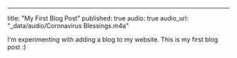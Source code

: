 ---
title: "My First Blog Post"
published: true
audio: true
audio_url: "_data/audio/Coronavirus Blessings.m4a"

I'm experimenting with adding a blog to my website. This is my first blog post :)
